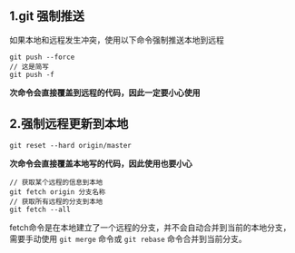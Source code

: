 ## 1.git 强制推送

如果本地和远程发生冲突，使用以下命令强制推送本地到远程

```git
git push --force
// 这是简写
git push -f
```

**次命令会直接覆盖到远程的代码，因此一定要小心使用**

 ## 2.强制远程更新到本地

```git
git reset --hard origin/master
```

**次命令会直接覆盖本地写的代码，因此使用也要小心**

```git
// 获取某个远程的信息到本地
git fetch origin 分支名称 
// 获取所有远程的分支到本地
git fetch --all
```

fetch命令是在本地建立了一个远程的分支，并不会自动合并到当前的本地分支，需要手动使用 `git merge` 命令或 `git rebase` 命令合并到当前分支。
